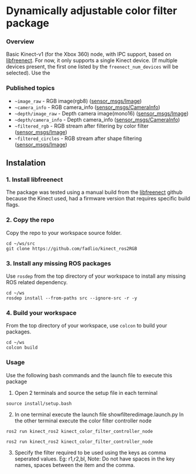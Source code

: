 # Dynamically adjustable color filter package

### Overview
Basic Kinect-v1 (for the Xbox 360) node, with IPC support, based on [libfreenect](https://github.com/OpenKinect/libfreenect).
For now, it only supports a single Kinect device. (If multiple devices present, the first one listed by the `freenect_num_devices` will be selected). Use the

### Published topics
* `~image_raw` - RGB image(rgb8) ([sensor_msgs/Image](http://docs.ros.org/api/sensor_msgs/html/msg/Image.html))
* `~camera_info` - RGB camera_info ([sensor_msgs/CameraInfo](http://docs.ros.org/api/sensor_msgs/html/msg/CameraInfo.html))
* `~depth/image_raw` - Depth camera image(mono16) ([sensor_msgs/Image](http://docs.ros.org/api/sensor_msgs/html/msg/Image.html))
* `~depth/camera_info` - Depth camera_info ([sensor_msgs/CameraInfo](http://docs.ros.org/api/sensor_msgs/html/msg/CameraInfo.html))
* `~filtered_rgb` - RGB stream after filtering by color filter ([sensor_msgs/Image](http://docs.ros.org/api/sensor_msgs/html/msg/Image.html))
* `~filtered_circles` - RGB stream after shape filtering ([sensor_msgs/Image](http://docs.ros.org/api/sensor_msgs/html/msg/Image.html)) 

## Instalation
### 1. Install libfreenect
The package was tested using a manual build from the [libfreenect](https://github.com/OpenKinect/libfreenect) github because the Kinect used, had a firmware version that requires specific build flags.

### 2. Copy the repo
Copy the repo to your workspace source folder.
~~~
cd ~/ws/src
git clone https://github.com/fadlio/kinect_ros2RGB
~~~

### 3. Install any missing ROS packages
Use `rosdep` from the top directory of your workspace to install any missing ROS related dependency.
~~~
cd ~/ws
rosdep install --from-paths src --ignore-src -r -y
~~~

### 4. Build your workspace
From the top directory of your workspace, use `colcon` to build your packages.
~~~
cd ~/ws
colcon build
~~~

### Usage
Use the following bash commands and the launch file to execute this package
1. Open 2 terminals and source the setup file in each terminal
~~~
source install/setup.bash
~~~
2. In one terminal execute the launch file showfilteredimage.launch.py
In the other terminal execute the color filter controller node
~~~
ros2 run kinect_ros2 kinect_color_filter_controller_node
~~~
~~~
ros2 run kinect_ros2 kinect_color_filter_controller_node
~~~

3. Specify the filter required to be used using the keys as comma seperated values. Eg: r1,r2,bl,
Note: Do not have spaces in the key names, spaces between the item and the comma.

